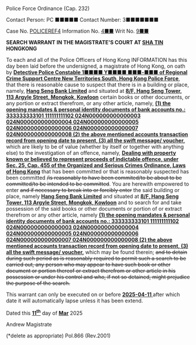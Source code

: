 Police Force Ordinance
(Cap. 232)

Contact Person: PC ■■■■■
Contact Number: 3■■■■■■■

Case No. <u>POLICEREF4</u>
Information No. <u>4■■</u>
Writ No. <u>9■■</u>

**SEARCH WARRANT**
**IN THE MAGISTRATE'S COURT AT <u>SHA TIN</u> HONGKONG**

To each and all of the Police Officers of Hong Kong
INFORMATION has this day been laid before the undersigned, a magistrate of Hong Kong, on oath by **<u>Detective Police Constable 1■■■■ Y■■■■ ■■■-■■■ of Regional Crime Support Centre New Territories South, Hong Kong Police Force</u>**, that there is reasonable cause to suspect that there is in a building or place, namely, **<u>Hang Seng Bank Limited</u>** and situated at **<u>8/F, Hang Seng Tower, 113 Argyle Street, Mongkok, Kowloon</u>** certain books or other documents, or any portion or extract therefrom, or any other article, namely, **<u>(1) the opening mandates & personal identity documents of bank accounts no.:  333333333101
111111111102
024N000000000000003
024N000000000000004
024N000000000000005
024N000000000000006
024N000000000000007
024N000000000000008 (2) the above mentioned accounts transaction record from opening date to present, (3) all the swift message/ voucher,</u>** which are likely to be of value (whether by itself or together with anything else) to the investigation of an offence, namely, **<u>Dealing with property known or believed to represent proceeds of indictable offence, under Sec. 25, Cap. 455 of the Organized and Serious Crimes Ordinance, Laws of Hong Kong</u>** that has been committed or that is reasonably suspected has been committed ~~/is reasonably to have been commited/to be about to be committed/to be intended to be committed~~.
You are herewith empowered to enter ~~and if necessary to break into or forcibly enter~~ the said building or place, namely **<u>Hang Seng Bank Limited</u>** and situated at **<u>8/F, Hang Seng Tower, 113 Argyle Street, Mongkok, Kowloon</u>** and to search for and take possession of the said books or other documents or portion of or extract therefrom or any other article, namely **<u>(1) the opening mandates & personal identity documents of bank accounts no.:  333333333101
111111111102
024N000000000000003
024N000000000000004
024N000000000000005
024N000000000000006
024N000000000000007
024N000000000000008 (2) the above mentioned accounts transaction record from opening date to present, (3) all the swift message/ voucher,</u>** which may be found therein; ~~and to detain during such period as is reasonably required to permit such a search to be carried out, any person who may appear to have such book or other document or portion thereof or extract therefrom or other article in his possession or under his control and who, if not so detained, might prejudice the purpose of the search.~~

This warrant can only be executed on or before <u> **2025-04-11** </u> after which date it will automatically lapse unless it has been extend.

Dated this <u> **11<sup>th</sup>**</u> day of <u> **Mar**</u> 2025

Andrew
Magistrate

(\*delete as appropriate)
Pol.866 (Rev.2001)